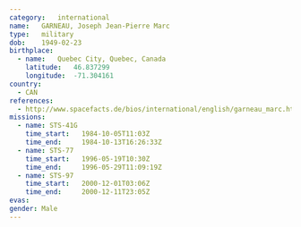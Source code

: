 ```yaml
---
category:	international
name:	GARNEAU, Joseph Jean-Pierre Marc
type:	military
dob:	1949-02-23
birthplace:
  - name:	Quebec City, Quebec, Canada
    latitude:	46.837299
    longitude:	-71.304161
country:
  - CAN
references:
  - http://www.spacefacts.de/bios/international/english/garneau_marc.htm
missions:
  - name: STS-41G
    time_start:   1984-10-05T11:03Z
    time_end:     1984-10-13T16:26:33Z
  - name: STS-77
    time_start:   1996-05-19T10:30Z
    time_end:     1996-05-29T11:09:19Z
  - name: STS-97
    time_start:   2000-12-01T03:06Z
    time_end:     2000-12-11T23:05Z
evas:
gender:	Male
---
```

